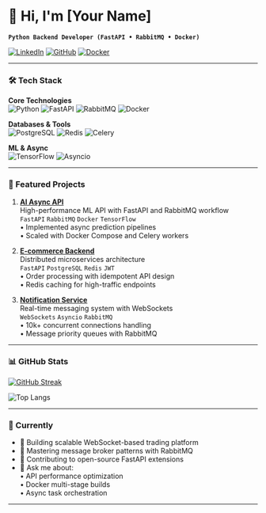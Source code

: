 # 👋 Hi, I'm [Your Name]

**`Python Backend Developer (FastAPI • RabbitMQ • Docker)`**

[![LinkedIn](https://img.shields.io/badge/LinkedIn-0A66C2?style=for-the-badge&logo=linkedin&logoColor=white)](https://linkedin.com/in/yourprofile)
[![GitHub](https://img.shields.io/badge/GitHub-181717?style=for-the-badge&logo=github&logoColor=white)](https://github.com/yourusername)
[![Docker](https://img.shields.io/badge/Docker-2496ED?style=for-the-badge&logo=docker&logoColor=white)](https://hub.docker.com/u/yourusername)

---

### 🛠️ Tech Stack

**Core Technologies**  
![Python](https://img.shields.io/badge/Python-3776AB?style=flat&logo=python&logoColor=white)
![FastAPI](https://img.shields.io/badge/FastAPI-009688?style=flat&logo=fastapi&logoColor=white)
![RabbitMQ](https://img.shields.io/badge/RabbitMQ-FF6600?style=flat&logo=rabbitmq&logoColor=white)
![Docker](https://img.shields.io/badge/Docker-2496ED?style=flat&logo=docker&logoColor=white)

**Databases & Tools**  
![PostgreSQL](https://img.shields.io/badge/PostgreSQL-4169E1?style=flat&logo=postgresql&logoColor=white)
![Redis](https://img.shields.io/badge/Redis-DC382D?style=flat&logo=redis&logoColor=white)
![Celery](https://img.shields.io/badge/Celery-37814A?style=flat&logo=celery&logoColor=white)

**ML & Async**  
![TensorFlow](https://img.shields.io/badge/TensorFlow-FF6F00?style=flat&logo=tensorflow&logoColor=white)
![Asyncio](https://img.shields.io/badge/Asyncio-3776AB?style=flat&logo=python&logoColor=white)

---

### 🚀 Featured Projects

1. **[AI Async API](https://github.com/yourusername/ai-async-api)**  
   High-performance ML API with FastAPI and RabbitMQ workflow  
   `FastAPI` `RabbitMQ` `Docker` `TensorFlow`  
   • Implemented async prediction pipelines  
   • Scaled with Docker Compose and Celery workers

2. **[E-commerce Backend](https://github.com/yourusername/ecom-backend)**  
   Distributed microservices architecture  
   `FastAPI` `PostgreSQL` `Redis` `JWT`  
   • Order processing with idempotent API design  
   • Redis caching for high-traffic endpoints

3. **[Notification Service](https://github.com/yourusername/notify-service)**  
   Real-time messaging system with WebSockets  
   `WebSockets` `Asyncio` `RabbitMQ`  
   • 10k+ concurrent connections handling  
   • Message priority queues with RabbitMQ

---

### 📊 GitHub Stats

[![GitHub Streak](https://streak-stats.demolab.com?user=yourusername&theme=dark&hide_border=true)](https://git.io/streak-stats)

![Top Langs](https://github-readme-stats.vercel.app/api/top-langs/?username=yourusername&hide=html,css&layout=compact&theme=vision-friendly-dark)

---

### 🎯 Currently

- 🔭 Building scalable WebSocket-based trading platform
- 🌱 Mastering message broker patterns with RabbitMQ
- 👯 Contributing to open-source FastAPI extensions
- 💬 Ask me about:  
  • API performance optimization  
  • Docker multi-stage builds  
  • Async task orchestration

---
